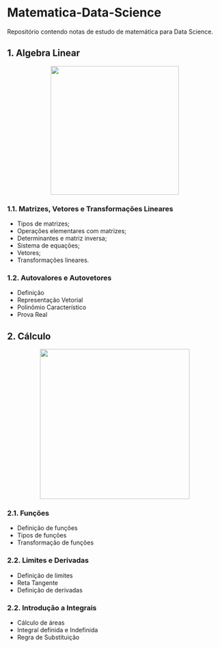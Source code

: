 # Matematica-Data-Science

Repositório contendo notas de estudo de matemática para Data Science. 

## 1. Algebra Linear

<p align="center">
<img src="https://github.com/emanuelprd/Matematica-Data-Science/blob/main/1.%20Algebra%20Linear/1.1.1.%20Algebra%20Linear:%20Ilustra%C3%A7%C3%A3o.png?raw=true" width="300"/>
</p>

### 1.1. Matrizes, Vetores e Transformações Lineares
- Tipos de matrizes;
- Operações elementares com matrizes;
- Determinantes e matriz inversa;
- Sistema de equações;
- Vetores;
- Transformações lineares.

### 1.2. Autovalores e Autovetores
- Definição
- Representação Vetorial
- Polinômio Característico
- Prova Real

## 2. Cálculo

<p align="center">
<img src="https://github.com/emanuelprd/Matematica-Data-Science/blob/main/2.%20C%C3%A1lculo/2.1.1.%20C%C3%A1lculo:%20Ilustra%C3%A7%C3%A3o.png?raw=true" width="350"/>
</p>

### 2.1. Funções
- Definição de funções
- Tipos de funções
- Transformação de funções

### 2.2. Limites e Derivadas
- Definição de limites
- Reta Tangente
- Definição de derivadas

### 2.2. Introdução a Integrais
- Cálculo de áreas
- Integral definida e Indefinida
- Regra de Substituição


